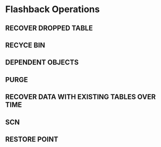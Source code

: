 # Flashback Operations

## RECOVER DROPPED TABLE

## RECYCE BIN

## DEPENDENT OBJECTS

## PURGE

## RECOVER DATA WITH EXISTING TABLES OVER TIME

## SCN

## RESTORE POINT
